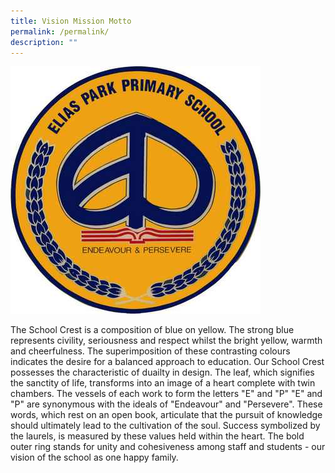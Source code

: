 ```yaml
---
title: Vision Mission Motto
permalink: /permalink/
description: ""
---
```

![](/images/eppslogo.png)

The School Crest is a composition of blue on yellow. The strong blue represents civility, seriousness and respect whilst the bright yellow, warmth and cheerfulness. The superimposition of these contrasting colours indicates the desire for a balanced approach to education.
Our School Crest possesses the characteristic of duailty in design. The leaf, which signifies the sanctity of life, transforms into an image of a heart complete with twin chambers. The vessels of each work to form the letters "E" and "P"
"E" and "P" are synonymous with the ideals of "Endeavour" and "Persevere". These words, which rest on an open book, articulate that the pursuit of knowledge should ultimately lead to the cultivation of the soul. Success symbolized by the laurels, is measured by these values held within the heart. The bold outer ring stands for unity and cohesiveness among staff and students - our vision of the school as one happy family.
